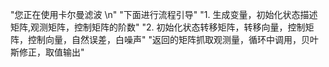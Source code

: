  "您正在使用卡尔曼滤波 \n"
 "下面进行流程引导"
 "1. 生成变量，初始化状态描述矩阵,观测矩阵，控制矩阵的阶数"
 "2. 初始化状态转移矩阵，转移向量，控制矩阵，控制向量，自然误差，白噪声"
 "返回的矩阵抓取观测量，循环中调用，贝叶斯修正，取值输出"
